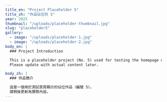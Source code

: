 ```yaml
---
title_en: "Project Placeholder 5"
title_zh: "作品佔位符 5"
year: 2025
thumbnail: "/uploads/placeholder-thumbnail.jpg"
slug: "placeholder5"
gallery:
  - image: "/uploads/placeholder-1.jpg"
  - image: "/uploads/placeholder-2.jpg"
body_en: |
  ### Project Introduction

  This is a placeholder project (No. 5) used for testing the homepage display.  
  Please update with actual content later.

body_zh: |
  ### 作品簡介

  這是一個用於測試首頁顯示的佔位作品（編號 5）。  
  請稍後更新為實際內容。
---
```

